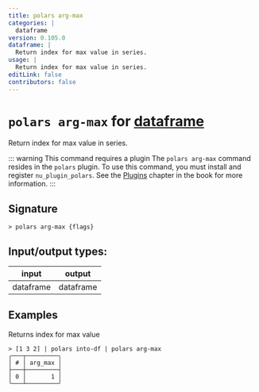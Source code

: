 ```yaml
---
title: polars arg-max
categories: |
  dataframe
version: 0.105.0
dataframe: |
  Return index for max value in series.
usage: |
  Return index for max value in series.
editLink: false
contributors: false
---
```

<!-- This file is automatically generated. Please edit the command in https://github.com/nushell/nushell instead. -->

# `polars arg-max` for [dataframe](/commands/categories/dataframe.md)

<div class='command-title'>Return index for max value in series.</div>

::: warning This command requires a plugin
The `polars arg-max` command resides in the `polars` plugin.
To use this command, you must install and register `nu_plugin_polars`.
See the [Plugins](/book/plugins.html) chapter in the book for more information.
:::


## Signature

```> polars arg-max {flags} ```


## Input/output types:

| input     | output    |
| --------- | --------- |
| dataframe | dataframe |
## Examples

Returns index for max value
```nu
> [1 3 2] | polars into-df | polars arg-max
╭───┬─────────╮
│ # │ arg_max │
├───┼─────────┤
│ 0 │       1 │
╰───┴─────────╯

```
